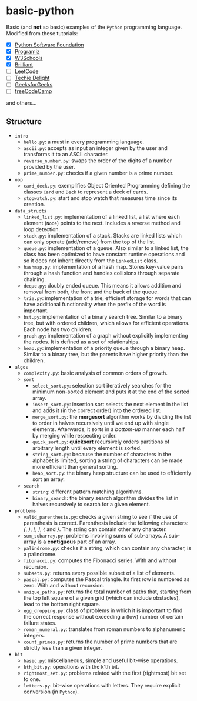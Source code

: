 # basic-python

Basic (and **not** so basic) examples of the `Python` programming language.
Modified from these tutorials:
- [x] [Python Software Foundation](https://docs.python.org/3/tutorial/index.html)
- [x] [Programiz](https://www.programiz.com/python-programming)
- [x] [W3Schools](https://www.w3schools.com/python/default.asp)
- [x] [Brilliant](https://brilliant.org)
- [ ] [LeetCode](https://leetcode.com)
- [ ] [Techie Delight](https://www.techiedelight.com)
- [ ] [GeeksforGeeks](https://www.geeksforgeeks.org/python-programming-language)
- [ ] [freeCodeCamp](https://www.freecodecamp.org/learn/scientific-computing-with-python)

and others...

## Structure

- `intro`
    + `hello.py`: a must in every programming language.
    + `ascii.py`: accepts as input an integer given by the user and transforms it to an ASCII character.
    + `reverse_number.py`: swaps the order of the digits of a number provided by the user.
    + `prime_number.py`: checks if a given number is a prime number.
- `oop`
    + `card_deck.py`: exemplifies Object Oriented Programming defining the classes `Card` and `Deck` to represent a deck of cards.
    + `stopwatch.py`: start and stop watch that measures time since its creation.
- `data_structs`
    + `linked_list.py`: implementation of a linked list, a list where each element (`Node`) points to the next. Includes a reverse method and loop detection.
    + `stack.py`: implementation of a stack. Stacks are linked lists which can only operate (add/remove) from the top of the list.
    + `queue.py`: implementation of a queue. Also similar to a linked list, the class has been optimized to have constant runtime operations and so it does not inherit directly from the `LinkedList` class.
    + `hashmap.py`: implementation of a hash map. Stores key-value pairs through a hash function and handles collisions through separate chaining.
    + `deque.py`: doubly ended queue. This means it allows addition and removal from both, the front and the back of the queue.
    + `trie.py`: implementation of a trie, efficient storage for words that can have additional functionality when the prefix of the word is important.
    + `bst.py`: implementation of a binary search tree. Similar to a binary tree, but with ordered children, which allows for efficient operations. Each node has two children.
    + `graph.py`: implementation of a graph without explicitly implementing the nodes. It is defined as a set of relationships.
    + `heap.py`: implementation of a priority queue through a binary heap. Similar to a binary tree, but the parents have higher priority than the children.
- `algos`
    + `complexity.py`: basic analysis of common orders of growth.
    + `sort`
        * `select_sort.py`: selection sort iteratively searches for the minimum non-sorted element and puts it at the end of the sorted array.
        * `insert_sort.py`: insertion sort selects the next element in the list and adds it (in the correct order) into the ordered list.
        * `merge_sort.py`: the **mergesort** algorithm works by dividing the list to order in halves recursively until we end up with single elements. Afterwards, it sorts in a _bottom-up_ manner each half by merging while respecting order.
        * `quick_sort.py`: **quicksort** recursively orders partitions of arbitrary length until every element is sorted.
        * `string_sort.py`: because the number of characters in the alphabet is limited, sorting a string of characters can be made more efficient than general sorting.
        * `heap_sort.py`: the binary heap structure can be used to efficiently sort an array.
    + `search`
        * `string`: different pattern matching algorithms.
        * `binary_search`: the binary search algorithm divides the list in halves recursively to search for a given element.
- `problems`
    + `valid_parenthesis.py`: checks a given string to see if the use of parenthesis is correct. Parenthesis include the following characters: _(_, _)_, _[_, _]_, _{_ and _}_. The string can contain other any character.
    + `sum_subarray.py`: problems involving sums of sub-arrays. A sub-array  is a **contiguous** part of an array.
    + `palindrome.py`: checks if a string, which can contain any character, is a palindrome.
    + `fibonacci.py`: computes the Fibonacci series. With and without recursion.
    + `subsets.py`: returns every possible subset of a list of elements.
    + `pascal.py`: computes the Pascal triangle. Its first row is numbered as zero. With and without recursion.
    + `unique_paths.py`: returns the total number of paths that, starting from the top left square of a given grid (which can include obstacles), lead to the bottom right square.
    + `egg_dropping.py`: class of problems in which it is important to find the correct response without exceeding a (low) number of certain failure states.
    + `roman_numeral.py`: translates from roman numbers to alphanumeric integers.
    + `count_primes.py`: returns the number of prime numbers that are strictly less than a given integer.
- `bit`
    + `basic.py`: miscellaneous, simple and useful bit-wise operations.
    + `kth_bit.py`: operations with the k'th bit.
    + `rightmost_set.py`: problems related with the first (rightmost) bit set to one.
    + `letters.py`: bit-wise operations with letters. They require explicit conversion (in `Python`).